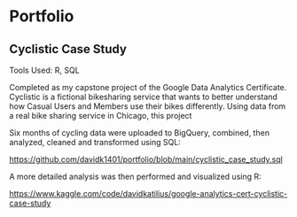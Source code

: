 # Portfolio

## Cyclistic Case Study
Tools Used: R, SQL

Completed as my capstone project of the Google Data Analytics Certificate. Cyclistic is a fictional bikesharing service that wants to better understand how Casual Users and Members use their bikes differently. Using data from a real bike sharing service in Chicago, this project  

Six months of cycling data were uploaded to BigQuery, combined, then analyzed, cleaned and transformed using SQL:

https://github.com/davidk1401/portfolio/blob/main/cyclistic_case_study.sql

A more detailed analysis was then performed and visualized using R:

https://www.kaggle.com/code/davidkatilius/google-analytics-cert-cyclistic-case-study
